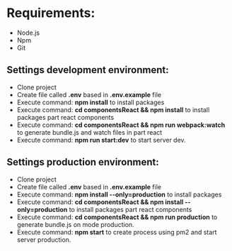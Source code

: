 Requirements:
==============

- Node.js
- Npm
- Git 


Settings development environment:
----------------------------------

- Clone project
- Create file called **.env** based in **.env.example** file
- Execute command: **npm install** to install packages
- Execute command: **cd componentsReact && npm install** to install packages part react components
- Execute command: **cd componentsReact && npm run webpack:watch** to generate bundle.js and watch files in part react
- Execute command: **npm run start:dev** to start server dev.



Settings production environment:
----------------------------------

- Clone project
- Create file called **.env** based in **.env.example** file
- Execute command: **npm install --only=production** to install packages
- Execute command: **cd componentsReact && npm install --only=production** to install packages part react components
- Execute command: **cd componentsReact && npm run production** to generate bundle.js on mode production.
- Execute command: **npm start** to create process using pm2 and start server production.
